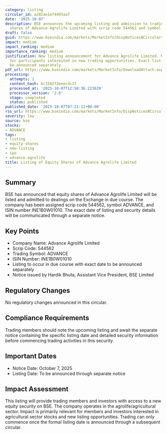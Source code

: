 ```yaml
---
category: listing
circular_id: a282ae1e74493aa7
date: '2025-10-07'
description: BSE announces the upcoming listing and admission to trading of equity
  shares of Advance Agrolife Limited with scrip code 544562 and symbol ADVANCE.
draft: false
guid: https://www.bseindia.com/markets/MarketInfo/DispNoticesNCirculars.aspx?Noticeid={703C835A-E841-423F-A6C5-F9F68C09F7BE}&noticeno=20251007-5&dt=10/07/2025&icount=5&totcount=34&flag=0
impact: medium
impact_ranking: medium
importance_ranking: medium
justification: New listing announcement for Advance Agrolife Limited. Medium impact
  for participants interested in new trading opportunities. Exact listing date to
  be announced separately.
pdf_url: https://www.bseindia.com/markets/MarketInfo/DownloadAttach.aspx?id=20251007-5&attachedId=
processing:
  attempts: 1
  content_hash: bc1582f2eeecdc37
  processed_at: '2025-10-07T12:50:36.223639'
  processor_version: '2.0'
  stage: completed
  status: published
published_date: '2025-10-07T07:21:12+00:00'
rss_url: https://www.bseindia.com/markets/MarketInfo/DispNoticesNCirculars.aspx?Noticeid={703C835A-E841-423F-A6C5-F9F68C09F7BE}&noticeno=20251007-5&dt=10/07/2025&icount=5&totcount=34&flag=0
severity: low
source: bse
stocks:
- ADVANCE
tags:
- listing
- equity-shares
- new-listing
- ipo
- advance-agrolife
title: Listing of Equity Shares of Advance Agrolife Limited
---
```


## Summary

BSE has announced that equity shares of Advance Agrolife Limited will be listed and admitted to dealings on the Exchange in due course. The company has been assigned scrip code 544562, symbol ADVANCE, and ISIN number INE1B0W01010. The exact date of listing and security details will be communicated through a separate notice.

## Key Points

- Company Name: Advance Agrolife Limited
- Scrip Code: 544562
- Trading Symbol: ADVANCE
- ISIN Number: INE1B0W01010
- Listing to occur in due course with exact date to be announced separately
- Notice issued by Hardik Bhuta, Assistant Vice President, BSE Limited

## Regulatory Changes

No regulatory changes announced in this circular.

## Compliance Requirements

Trading members should note the upcoming listing and await the separate notice containing the specific listing date and detailed security information before commencing trading activities in this security.

## Important Dates

- Notice Date: October 7, 2025
- Listing Date: To be announced through separate notice

## Impact Assessment

This listing will provide trading members and investors with access to a new equity security on BSE. The company operates in the agrolife/agricultural sector. Impact is primarily relevant for members and investors interested in agricultural sector stocks and new listing opportunities. Trading can only commence once the formal listing date is announced through a subsequent circular.
